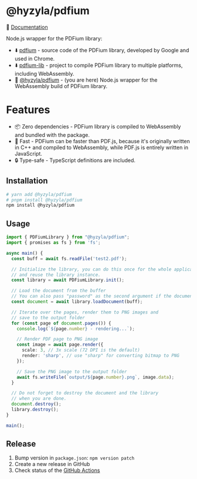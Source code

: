 # @hyzyla/pdfium

📃 [Documentation](https://pdfium.js.org/docs/intro)

Node.js wrapper for the PDFium library:

- ⬇️ [pdfium](https://pdfium.googlesource.com/pdfium/) - source code of the PDFium library, developed by Google and used in Chrome.
- ⬇️ [pdfium-lib](https://github.com/paulocoutinhox/pdfium-lib) - project to compile PDFium library to multiple platforms, including WebAssembly.
- 📍 [@hyzyla/pdfium](https://github.com/hyzyla/pdfium) - (you are here)
  Node.js wrapper for the WebAssembly build of PDFium library.

# Features
-  📦 Zero dependencies - PDFium library is compiled to WebAssembly and bundled with the package.
- 🚀 Fast - PDFium can be faster than PDF.js, because it's originally written in C++ and compiled to WebAssembly, while PDF.js is entirely written in JavaScript.
- 🔒 Type-safe - TypeScript definitions are included.

## Installation

```sh
# yarn add @hyzyla/pdfium
# pnpm install @hyzyla/pdfium
npm install @hyzyla/pdfium
```

## Usage

```ts
import { PDFiumLibrary } from "@hyzyla/pdfium";
import { promises as fs } from 'fs';

async main() {
  const buff = await fs.readFile('test2.pdf');

  // Initialize the library, you can do this once for the whole application
  // and reuse the library instance.
  const library = await PDFiumLibrary.init();

  // Load the document from the buffer
  // You can also pass "password" as the second argument if the document is encrypted.
  const document = await library.loadDocument(buff);

  // Iterate over the pages, render them to PNG images and
  // save to the output folder
  for (const page of document.pages()) {
    console.log(`${page.number} - rendering...`);

    // Render PDF page to PNG image
    const image = await page.render({
      scale: 3, // 3x scale (72 DPI is the default)
      render: 'sharp', // use "sharp" for converting bitmap to PNG
    });

    // Save the PNG image to the output folder
    await fs.writeFile(`output/${page.number}.png`, image.data);
  }

  // Do not forget to destroy the document and the library
  // when you are done.
  document.destroy();
  library.destroy();
}

main();
```

## Release

1. Bump version in `package.json`: `npm version patch`
2. Create a new release in GitHub
3. Check status of the [GitHub Actions](https://github.com/hyzyla/pdfium/actions)
